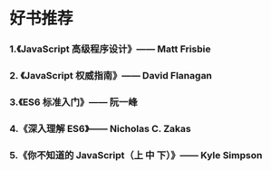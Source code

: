 # 好书推荐

### 1.《JavaScript 高级程序设计》—— Matt Frisbie

### 2. 《JavaScript 权威指南》—— David Flanagan

### 3.《ES6 标准入门》—— 阮一峰

### 4.《深入理解 ES6》—— Nicholas C. Zakas

### 5.《你不知道的 JavaScript（上 中 下）》—— Kyle Simpson